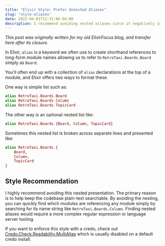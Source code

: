 ```yaml
---
title: "Elixir Style: Prefer Unnested Aliases"
slug: "style-aliases"
date: 2022-04-01T12:31:06-04:00
description: I recommend avoiding nested aliases since it negatively impacts your ability to text search a project for module usage.
---
```


_This post was originally written for my old ElixirFocus blog, and transfer here after its closure._

In Elixir, `alias` is a keyword we often use to create shorthand references to long-form module names allowing us to refer to `RetroTaxi.Boards.Board` simply as `Board`.

You'll often end up with a collection of `alias` declarations at the top of a module, and Elixir offers two ways to format these.

One way is simple list such as:

```elixir
alias RetroTaxi.Boards.Board
alias RetroTaxi.Boards.Column
alias RetroTaxi.Boards.TopicCard
```

The other way is an optional nested list like:

```elixir
alias RetroTaxi.Boards.{Board, Column, TopicCard}
```

Sometimes this nested list is broken across separate lines and presented like:

```elixir
alias RetroTaxi.Boards.{
    Board, 
    Column, 
    TopicCard
}
```

## Style Recommendation

I highly recommend avoiding this nested presentation. The primary reason is to help keep the codebase plain-text searchable. By avoiding the nesting, you can quickly find which modules are referencing any module simply by searching for its name string like `RetroTaxi.Boards.Column`. Finding nested aliases would require a more complex regular expression or language server tooling. 

If you want to enforce this style with a credo, check out [Credo.Check.Readability.MultiAlias] which is usually disabled on a default credo install.

[Credo.Check.Readability.MultiAlias]: https://hexdocs.pm/credo/Credo.Check.Readability.MultiAlias.html
